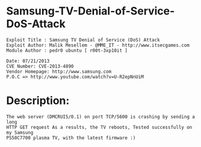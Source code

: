 # Samsung-TV-Denial-of-Service-DoS-Attack
    Exploit Title : Samsung TV Denial of Service (DoS) Attack
    Exploit Author: Malik Mesellem - @MME_IT - http://www.itsecgames.com
    Module Author : pedr0 ubuntu [ r00t-3xp10it ]

    Date: 07/21/2013
    CVE Number: CVE-2013-4890
    Vendor Homepage: http://www.samsung.com
    P.O.C => http://www.youtube.com/watch?v=U-R2epNnUiM

# Description:
    The web server (DMCRUIS/0.1) on port TCP/5600 is crashing by sending a long
    HTTP GET request As a results, the TV reboots, Tested successfully on my Samsung
    PS50C7700 plasma TV, with the latest firmware :)
